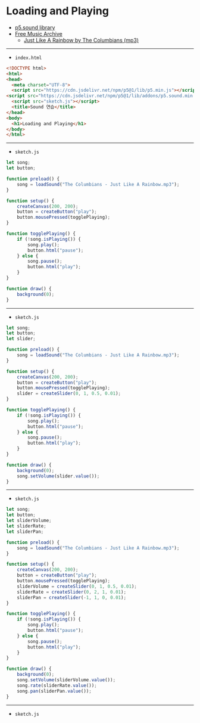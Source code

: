 # Loading and Playing
- [p5.sound library](https://p5js.org/reference/#/libraries/p5.sound)
- [Free Music Archive](https://freemusicarchive.org/home/)
  - [Just Like A Rainbow by The Columbians (mp3)](https://freemusicarchive.org/music/Antique_Phonograph_Music_Program_Various_Artists/Antique_Phonograph_Music_Program_08252015/Just_Like_A_Rainbow/)


---
 
- `index.html`

```html
<!DOCTYPE html>
<html>
<head>
  <meta charset="UTF-8">
  <script src="https://cdn.jsdelivr.net/npm/p5@1/lib/p5.min.js"></script>
<script src="https://cdn.jsdelivr.net/npm/p5@1/lib/addons/p5.sound.min.js"></script>
  <script src="sketch.js"></script>
  <title>Sound 연습</title>
</head>
<body>
  <h1>Loading and Playing</h1>
</body>
</html>
```

---

- `sketch.js`

```javascript
let song;
let button;

function preload() {
    song = loadSound("The Columbians - Just Like A Rainbow.mp3");
}

function setup() {
    createCanvas(200, 200);
    button = createButton("play");
    button.mousePressed(togglePlaying);
}

function togglePlaying() {
    if (!song.isPlaying()) {
        song.play();
        button.html("pause");
    } else {
        song.pause();
        button.html("play");
    }
}

function draw() {
    background(0);
}
```

---

- `sketch.js`

```javascript
let song;
let button;
let slider;

function preload() {
    song = loadSound("The Columbians - Just Like A Rainbow.mp3");
}

function setup() {
    createCanvas(200, 200);
    button = createButton("play");
    button.mousePressed(togglePlaying);
    slider = createSlider(0, 1, 0.5, 0.01);
}

function togglePlaying() {
    if (!song.isPlaying()) {
        song.play();
        button.html("pause");
    } else {
        song.pause();
        button.html("play");
    }
}

function draw() {
    background(0);
    song.setVolume(slider.value());
}
```

---

- `sketch.js`

```javascript
let song;
let button;
let sliderVolume;
let sliderRate;
let sliderPan;

function preload() {
    song = loadSound("The Columbians - Just Like A Rainbow.mp3");
}

function setup() {
    createCanvas(200, 200);
    button = createButton("play");
    button.mousePressed(togglePlaying);
    sliderVolume = createSlider(0, 1, 0.5, 0.01);
    sliderRate = createSlider(0, 2, 1, 0.01);
    sliderPan = createSlider(-1, 1, 0, 0.01);
}

function togglePlaying() {
    if (!song.isPlaying()) {
        song.play();
        button.html("pause");
    } else {
        song.pause();
        button.html("play");
    }
}

function draw() {
    background(0);
    song.setVolume(sliderVolume.value());
    song.rate(sliderRate.value());
    song.pan(sliderPan.value());
}
```

---

- `sketch.js`

```javascript

```
